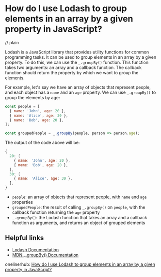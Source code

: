 # How do I use Lodash to group elements in an array by a given property in JavaScript?
// plain

Lodash is a JavaScript library that provides utility functions for common programming tasks. It can be used to group elements in an array by a given property. To do this, we can use the `_.groupBy()` function. This function takes two arguments: an array and a callback function. The callback function should return the property by which we want to group the elements.

For example, let's say we have an array of objects that represent people, and each object has a `name` and an `age` property. We can use `_.groupBy()` to group the elements by age:

```javascript
const people = [
  { name: 'John', age: 20 },
  { name: 'Alice', age: 30 },
  { name: 'Bob', age: 20 },
];

const groupedPeople = _.groupBy(people, person => person.age);
```

The output of the code above will be:

```javascript
{
  20: [
    { name: 'John', age: 20 },
    { name: 'Bob', age: 20 },
  ],
  30: [
    { name: 'Alice', age: 30 },
  ],
}
```

- `people`: an array of objects that represent people, with `name` and `age` properties
- `groupedPeople`: the result of calling `_.groupBy()` on `people`, with the callback function returning the `age` property
- `_.groupBy()`: the Lodash function that takes an array and a callback function as arguments, and returns an object of grouped elements

## Helpful links
- [Lodash Documentation](https://lodash.com/docs/)
- [MDN _.groupBy() Documentation](https://developer.mozilla.org/en-US/docs/Web/JavaScript/Reference/Global_Objects/Array/groupBy)

onelinerhub: [How do I use Lodash to group elements in an array by a given property in JavaScript?](https://onelinerhub.com/javascript-lodash/how-do-i-use-lodash-to-group-elements-in-an-array-by-a-given-property-in-javascript)